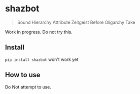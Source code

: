 # shazbot
> Sound Hierarchy Attribute Zeitgeist Before Oligarchy Take


Work in progress. Do not try this.

## Install

`pip install shazbot` won't work yet

## How to use

Do Not attempt to use.

